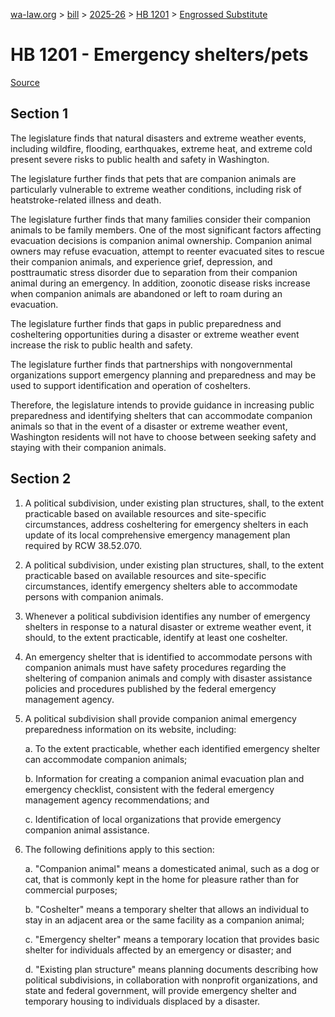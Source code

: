[wa-law.org](/) > [bill](/bill/) > [2025-26](/bill/2025-26/) > [HB 1201](/bill/2025-26/hb/1201/) > [Engrossed Substitute](/bill/2025-26/hb/1201/S.E/)

# HB 1201 - Emergency shelters/pets

[Source](http://lawfilesext.leg.wa.gov/biennium/2025-26/Pdf/Bills/House%20Bills/1201-S.E.pdf)

## Section 1
The legislature finds that natural disasters and extreme weather events, including wildfire, flooding, earthquakes, extreme heat, and extreme cold present severe risks to public health and safety in Washington.

The legislature further finds that pets that are companion animals are particularly vulnerable to extreme weather conditions, including risk of heatstroke-related illness and death.

The legislature further finds that many families consider their companion animals to be family members. One of the most significant factors affecting evacuation decisions is companion animal ownership. Companion animal owners may refuse evacuation, attempt to reenter evacuated sites to rescue their companion animals, and experience grief, depression, and posttraumatic stress disorder due to separation from their companion animal during an emergency. In addition, zoonotic disease risks increase when companion animals are abandoned or left to roam during an evacuation.

The legislature further finds that gaps in public preparedness and cosheltering opportunities during a disaster or extreme weather event increase the risk to public health and safety.

The legislature further finds that partnerships with nongovernmental organizations support emergency planning and preparedness and may be used to support identification and operation of coshelters.

Therefore, the legislature intends to provide guidance in increasing public preparedness and identifying shelters that can accommodate companion animals so that in the event of a disaster or extreme weather event, Washington residents will not have to choose between seeking safety and staying with their companion animals.

## Section 2
1. A political subdivision, under existing plan structures, shall, to the extent practicable based on available resources and site-specific circumstances, address cosheltering for emergency shelters in each update of its local comprehensive emergency management plan required by RCW 38.52.070.

2. A political subdivision, under existing plan structures, shall, to the extent practicable based on available resources and site-specific circumstances, identify emergency shelters able to accommodate persons with companion animals.

3. Whenever a political subdivision identifies any number of emergency shelters in response to a natural disaster or extreme weather event, it should, to the extent practicable, identify at least one coshelter.

4. An emergency shelter that is identified to accommodate persons with companion animals must have safety procedures regarding the sheltering of companion animals and comply with disaster assistance policies and procedures published by the federal emergency management agency.

5. A political subdivision shall provide companion animal emergency preparedness information on its website, including:

    a. To the extent practicable, whether each identified emergency shelter can accommodate companion animals;

    b. Information for creating a companion animal evacuation plan and emergency checklist, consistent with the federal emergency management agency recommendations; and

    c. Identification of local organizations that provide emergency companion animal assistance.

6. The following definitions apply to this section:

    a. "Companion animal" means a domesticated animal, such as a dog or cat, that is commonly kept in the home for pleasure rather than for commercial purposes;

    b. "Coshelter" means a temporary shelter that allows an individual to stay in an adjacent area or the same facility as a companion animal;

    c. "Emergency shelter" means a temporary location that provides basic shelter for individuals affected by an emergency or disaster; and

    d. "Existing plan structure" means planning documents describing how political subdivisions, in collaboration with nonprofit organizations, and state and federal government, will provide emergency shelter and temporary housing to individuals displaced by a disaster.
